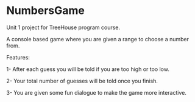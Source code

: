 # NumbersGame
Unit 1 project for TreeHouse program course. 

A console based game where you are given a range to choose a number from. 

Features:

1- After each guess you will be told if you are too high or too low. 

2- Your total number of guesses will be told once you finish. 

3- You are given some fun dialogue to make the game more interactive. 

